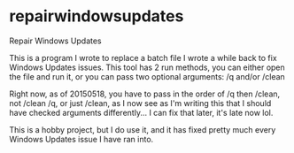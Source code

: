 # repairwindowsupdates
Repair Windows Updates

This is a program I wrote to replace a batch file I wrote a while back to fix Windows Updates issues.
This tool has 2 run methods, you can either open the file and run it, or you can pass two optional arguments:
/q and/or /clean

Right now, as of 20150518, you have to pass in the order of /q then /clean, not /clean /q, or just /clean, as I now see as I'm writing this that I should have checked arguments differently... I can fix that later, it's late now lol.

This is a hobby project, but I do use it, and it has fixed pretty much every Windows Updates issue I have ran into.
